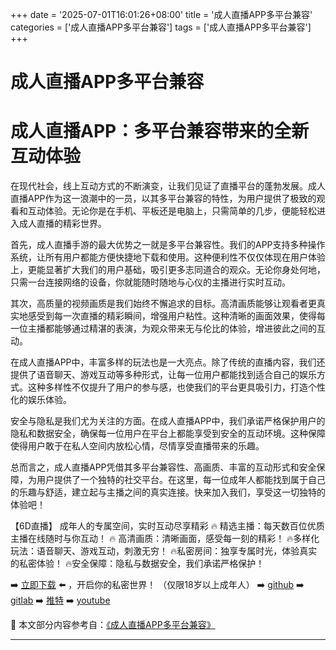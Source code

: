 +++
date = '2025-07-01T16:01:26+08:00'
title = '成人直播APP多平台兼容'
categories = ['成人直播APP多平台兼容']
tags = ['成人直播APP多平台兼容']
+++

# 成人直播APP多平台兼容

# 成人直播APP：多平台兼容带来的全新互动体验

在现代社会，线上互动方式的不断演变，让我们见证了直播平台的蓬勃发展。成人直播APP作为这一浪潮中的一员，以其多平台兼容的特性，为用户提供了极致的观看和互动体验。无论你是在手机、平板还是电脑上，只需简单的几步，便能轻松进入成人直播的精彩世界。

首先，成人直播手游的最大优势之一就是多平台兼容性。我们的APP支持多种操作系统，让所有用户都能方便快捷地下载和使用。这种便利性不仅仅体现在用户体验上，更能显著扩大我们的用户基础，吸引更多志同道合的观众。无论你身处何地，只需一台连接网络的设备，你就能随时随地与心仪的主播进行实时互动。

其次，高质量的视频画质是我们始终不懈追求的目标。高清画质能够让观看者更真实地感受到每一次直播的精彩瞬间，增强用户粘性。这种清晰的画面效果，使得每一位主播都能够通过精湛的表演，为观众带来无与伦比的体验，增进彼此之间的互动。

在成人直播APP中，丰富多样的玩法也是一大亮点。除了传统的直播内容，我们还提供了语音聊天、游戏互动等多种形式，让每一位用户都能找到适合自己的娱乐方式。这种多样性不仅提升了用户的参与感，也使我们的平台更具吸引力，打造个性化的娱乐体验。

安全与隐私是我们尤为关注的方面。在成人直播APP中，我们承诺严格保护用户的隐私和数据安全，确保每一位用户在平台上都能享受到安全的互动环境。这种保障使得用户敢于在私人空间内放松心情，尽情享受直播带来的乐趣。

总而言之，成人直播APP凭借其多平台兼容性、高画质、丰富的互动形式和安全保障，为用户提供了一个独特的社交平台。在这里，每一位成年人都能找到属于自己的乐趣与舒适，建立起与主播之间的真实连接。快来加入我们，享受这一切独特的体验吧！

【6D直播】
成年人的专属空间，实时互动尽享精彩
🔥 精选主播：每天数百位优质主播在线随时与你互动！
🔥 高清画质：清晰画面，感受每一刻的精彩！
🔥多样化玩法：语音聊天、游戏互动，刺激无穷！
🔥私密房间：独享专属时光，体验真实的私密体验！
🔥安全保障：隐私与数据安全，我们承诺严格保护！

➡️ [立即下载](https://down123.s3.ap-east-1.amazonaws.com/down/down.html?channelCode=blog) ⬅️ ，开启你的私密世界！ （仅限18岁以上成年人）
➡️ [github](https://aldult-live.github.io/) 
➡️ [gitlab](https://seo-09598d.gitlab.io/) 
➡️ [推特](https://x.com/wegame33) 
➡️ [youtube](https://www.youtube.com/@6Dlive)


📘 本文部分内容参考自：[《成人直播APP多平台兼容》](https://github.com/xiaohongmaozhibozuixin/live)

---
